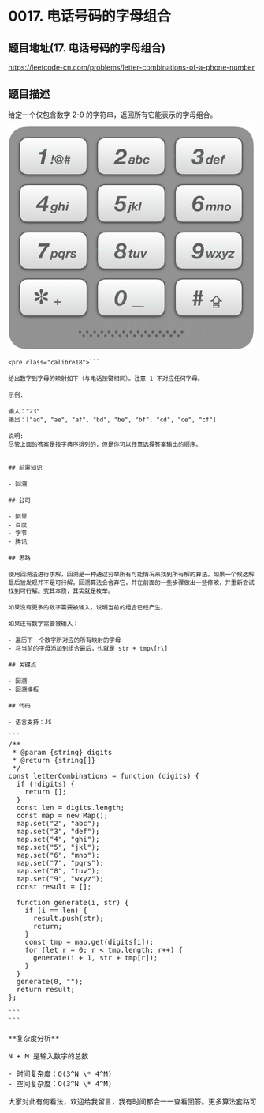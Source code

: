 # 0017. 电话号码的字母组合

## 题目地址(17. 电话号码的字母组合)

<https://leetcode-cn.com/problems/letter-combinations-of-a-phone-number>

## 题目描述

给定一个仅包含数字 2-9 的字符串，返回所有它能表示的字母组合。

![](images/0775a204f508aaf3f9b86d7b20c137d2af4278f8.png)

```
<pre class="calibre18">```

给出数字到字母的映射如下（与电话按键相同）。注意 1 不对应任何字母。

示例:

输入："23"
输出：["ad", "ae", "af", "bd", "be", "bf", "cd", "ce", "cf"].

说明:
尽管上面的答案是按字典序排列的，但是你可以任意选择答案输出的顺序。

```
```

## 前置知识

- 回溯

## 公司

- 阿里
- 百度
- 字节
- 腾讯

## 思路

使用回溯法进行求解，回溯是一种通过穷举所有可能情况来找到所有解的算法。如果一个候选解最后被发现并不是可行解，回溯算法会舍弃它，并在前面的一些步骤做出一些修改，并重新尝试找到可行解。究其本质，其实就是枚举。

如果没有更多的数字需要被输入，说明当前的组合已经产生。

如果还有数字需要被输入：

- 遍历下一个数字所对应的所有映射的字母
- 将当前的字母添加到组合最后，也就是 str + tmp\[r\]

## 关键点

- 回溯
- 回溯模板

## 代码

- 语言支持：JS

```
<pre class="calibre18">```
<span class="hljs-title">/**
 * @param {string} digits
 * @return {string[]}
 */</span>
<span class="hljs-keyword">const</span> letterCombinations = <span class="hljs-function"><span class="hljs-keyword">function</span> (<span class="hljs-params">digits</span>) </span>{
  <span class="hljs-keyword">if</span> (!digits) {
    <span class="hljs-keyword">return</span> [];
  }
  <span class="hljs-keyword">const</span> len = digits.length;
  <span class="hljs-keyword">const</span> map = <span class="hljs-keyword">new</span> <span class="hljs-params">Map</span>();
  map.set(<span class="hljs-string">"2"</span>, <span class="hljs-string">"abc"</span>);
  map.set(<span class="hljs-string">"3"</span>, <span class="hljs-string">"def"</span>);
  map.set(<span class="hljs-string">"4"</span>, <span class="hljs-string">"ghi"</span>);
  map.set(<span class="hljs-string">"5"</span>, <span class="hljs-string">"jkl"</span>);
  map.set(<span class="hljs-string">"6"</span>, <span class="hljs-string">"mno"</span>);
  map.set(<span class="hljs-string">"7"</span>, <span class="hljs-string">"pqrs"</span>);
  map.set(<span class="hljs-string">"8"</span>, <span class="hljs-string">"tuv"</span>);
  map.set(<span class="hljs-string">"9"</span>, <span class="hljs-string">"wxyz"</span>);
  <span class="hljs-keyword">const</span> result = [];

  <span class="hljs-function"><span class="hljs-keyword">function</span> <span class="hljs-title">generate</span>(<span class="hljs-params">i, str</span>) </span>{
    <span class="hljs-keyword">if</span> (i == len) {
      result.push(str);
      <span class="hljs-keyword">return</span>;
    }
    <span class="hljs-keyword">const</span> tmp = map.get(digits[i]);
    <span class="hljs-keyword">for</span> (<span class="hljs-keyword">let</span> r = <span class="hljs-params">0</span>; r < tmp.length; r++) {
      generate(i + <span class="hljs-params">1</span>, str + tmp[r]);
    }
  }
  generate(<span class="hljs-params">0</span>, <span class="hljs-string">""</span>);
  <span class="hljs-keyword">return</span> result;
};

```
```

**复杂度分析**

N + M 是输入数字的总数

- 时间复杂度：O(3^N \* 4^M)
- 空间复杂度：O(3^N \* 4^M)

大家对此有何看法，欢迎给我留言，我有时间都会一一查看回答。更多算法套路可以访问我的 LeetCode 题解仓库：<https://github.com/azl397985856/leetcode> 。 目前已经 37K star 啦。 大家也可以关注我的公众号《力扣加加》带你啃下算法这块硬骨头。 ![](images/6544564e577c3c2404c48edb29af7e19eb1c2cb9.jpg)
